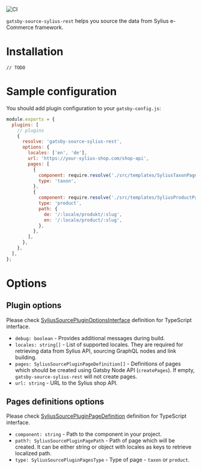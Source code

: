 ![CI](https://github.com/devfive/gatsby-source-sylius-rest/workflows/CI/badge.svg?branch=master)

`gatsby-source-sylius-rest` helps you source the data from Sylius e-Commerce framework.

# Installation

```
// TODO
```

# Sample configuration
You should add plugin configuration to your `gatsby-config.js`:

```javascript
module.exports = {
  plugins: [
    // plugins
    {
      resolve: 'gatsby-source-sylius-rest',
      options: {
        locales: ['en', 'de'],
        url: 'https://your-sylius-shop.com/shop-api',
        pages: [
          {
            component: require.resolve('./src/templates/SyliusTaxonPage.tsx'),
            type: 'taxon',
          },
          {
            component: require.resolve('./src/templates/SyliusProductPage.tsx'),
            type: 'product',
            path: {
              de: '/:locale/produkt/:slug',
              en: '/:locale/product/:slug',
            },
          },
        ],
      },
    },
  ],
};
```

# Options
## Plugin options
Please check [SyliusSourcePluginOptionsInterface](https://github.com/devfive/gatsby-source-sylius-rest/blob/master/src/schemas/Plugin/Options.ts#L8) definition for TypeScript interface.

- `debug: boolean` - Provides additional messages during build.
- `locales: string[]` - List of supported locales. They are required for retrieving data from Sylius API, sourcing GraphQL nodes and link building.
- `pages: SyliusSourcePluginPageDefinition[]` - Definitions of pages which should be created using Gatsby Node API (`createPages`). If empty, `gatsby-source-sylius-rest` will not create pages.
- `url: string` - URL to the Sylius shop API.

## Pages definitions options
Please check [SyliusSourcePluginPageDefinition](https://github.com/devfive/gatsby-source-sylius-rest/blob/master/src/schemas/Plugin/Options.ts#L15) definition for TypeScript interface.

- `component: string` - Path to the component in your project.
- `path?: SyliusSourcePluginPagePath` - Path of page which will be created. It can be either string or object with locales as keys to retrieve localized path.
- `type: SyliusSourcePluginPagesType` - Type of page - `taxon` or `product`.
